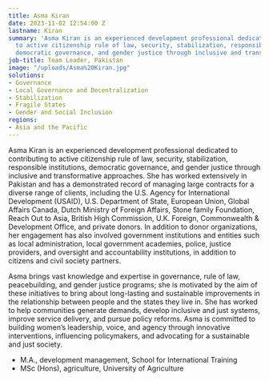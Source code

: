 ```yaml
---
title: Asma Kiran
date: 2023-11-02 12:54:00 Z
lastname: Kiran
summary: 'Asma Kiran is an experienced development professional dedicated to contributing
  to active citizenship rule of law, security, stabilization, responsible institutions,
  democratic governance, and gender justice through inclusive and transformative approaches. '
job-title: Team Leader, Pakistan
image: "/uploads/Asma%20Kiran.jpg"
solutions:
- Governance
- Local Governance and Decentralization
- Stabilization
- Fragile States
- Gender and Social Inclusion
regions:
- Asia and the Pacific
---
```


Asma Kiran is an experienced development professional dedicated to contributing to active citizenship rule of law, security, stabilization, responsible institutions, democratic governance, and gender justice through inclusive and transformative approaches. She has worked extensively in Pakistan and has a demonstrated record of managing large contracts for a diverse range of clients, including the U.S. Agency for International Development (USAID), U.S. Department of State, European Union, Global Affairs Canada, Dutch Ministry of Foreign Affairs, Stone family Foundation, Reach Out to Asia, British High Commission, U.K. Foreign, Commonwealth & Development Office, and private donors. In addition to donor organizations, her engagement has also involved government institutions and entities such as local administration, local government academies, police, justice providers, and oversight and accountability institutions, in addition to citizens and civil society partners. 

Asma brings vast knowledge and expertise in governance, rule of law, peacebuilding, and gender justice programs; she is motivated by the aim of these initiatives to bring about long-lasting and sustainable improvements in the relationship between people and the states they live in. She has worked to help communities generate demands, develop inclusive and just systems, improve service delivery, and pursue policy reforms. Asma is committed to building women’s leadership, voice, and agency through innovative interventions, influencing policymakers, and advocating for a sustainable and just society. 

* M.A., development management, School for International Training
* MSc (Hons), agriculture, University of Agriculture